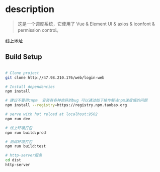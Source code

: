 # description

> 这是一个调度系统，它使用了 Vue & Element UI & axios & iconfont & permission control。

[线上地址](http://47.98.210.176/web/login-web)


## Build Setup

``` bash

# Clone project
git clone http://47.98.210.176/web/login-web

# Install dependencies
npm install

# 建议不要用cnpm  安装有各种诡异的bug 可以通过如下操作解决npm速度慢的问题
npm install --registry=https://registry.npm.taobao.org

# serve with hot reload at localhost:9502
npm run dev

# 线上环境打包
npm run build:prod

# 测试环境打包
npm run build:test

# http-server服务
cd dist
http-server

```
